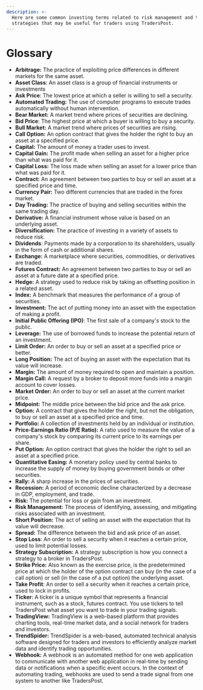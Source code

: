 ```yaml
---
description: >-
  Here are some common investing terms related to risk management and trading
  strategies that may be useful for traders using TradersPost.
---
```


# Glossary

* **Arbitrage:** The practice of exploiting price differences in different markets for the same asset.
* **Asset Class**: An asset class is a group of financial instruments or investments
* **Ask Price**: The lowest price at which a seller is willing to sell a security.
* **Automated Trading:** The use of computer programs to execute trades automatically without human intervention.
* **Bear Market:** A market trend where prices of securities are declining.
* **Bid Price**: The highest price at which a buyer is willing to buy a security.
* **Bull Market:** A market trend where prices of securities are rising.
* **Call Option:** An option contract that gives the holder the right to buy an asset at a specified price.
* **Capital:** The amount of money a trader uses to invest.
* **Capital Gain:** The profit made when selling an asset for a higher price than what was paid for it.
* **Capital Loss:** The loss made when selling an asset for a lower price than what was paid for it.
* **Contract:** An agreement between two parties to buy or sell an asset at a specified price and time.
* **Currency Pair:** Two different currencies that are traded in the forex market.
* **Day Trading:** The practice of buying and selling securities within the same trading day.
* **Derivative:** A financial instrument whose value is based on an underlying asset.
* **Diversification:** The practice of investing in a variety of assets to reduce risk.
* **Dividends**: Payments made by a corporation to its shareholders, usually in the form of cash or additional shares.
* **Exchange:** A marketplace where securities, commodities, or derivatives are traded.
* **Futures Contract:** An agreement between two parties to buy or sell an asset at a future date at a specified price.
* **Hedge:** A strategy used to reduce risk by taking an offsetting position in a related asset.
* **Index:** A benchmark that measures the performance of a group of securities.
* **Investment:** The act of putting money into an asset with the expectation of making a profit.
* **Initial Public Offering (IPO)**: The first sale of a company's stock to the public.
* **Leverage:** The use of borrowed funds to increase the potential return of an investment.
* **Limit Order:** An order to buy or sell an asset at a specified price or better.
* **Long Position:** The act of buying an asset with the expectation that its value will increase.
* **Margin:** The amount of money required to open and maintain a position.
* **Margin Call:** A request by a broker to deposit more funds into a margin account to cover losses.
* **Market Order:** An order to buy or sell an asset at the current market price.
* **Midpoint:** The middle price between the bid price and the ask price.
* **Option:** A contract that gives the holder the right, but not the obligation, to buy or sell an asset at a specified price and time.
* **Portfolio:** A collection of investments held by an individual or institution.
* **Price-Earnings Ratio (P/E Ratio):** A ratio used to measure the value of a company's stock by comparing its current price to its earnings per share.
* **Put Option:** An option contract that gives the holder the right to sell an asset at a specified price.
* **Quantitative Easing:** A monetary policy used by central banks to increase the supply of money by buying government bonds or other securities.
* **Rally:** A sharp increase in the prices of securities.
* **Recession:** A period of economic decline characterized by a decrease in GDP, employment, and trade.
* **Risk:** The potential for loss or gain from an investment.
* **Risk Management:** The process of identifying, assessing, and mitigating risks associated with an investment.
* **Short Position:** The act of selling an asset with the expectation that its value will decrease.
* **Spread:** The difference between the bid and ask price of an asset.
* **Stop Loss**: An order to sell a security when it reaches a certain price, used to limit potential losses.
* **Strategy Subscription:** A strategy subscription is how you connect a strategy to a broker in TradersPost.
* **Strike Price:** Also known as the exercise price, is the predetermined price at which the holder of the option contract can buy (in the case of a call option) or sell (in the case of a put option) the underlying asset.
* **Take Profit**: An order to sell a security when it reaches a certain price, used to lock in profits.
* **Ticker**: A ticker is a unique symbol that represents a financial instrument, such as a stock, futures contract. You use tickers to tell TradersPost what asset you want to trade in your trading signals.
* **TradingView:** TradingView is a web-based platform that provides charting tools, real-time market data, and a social network for traders and investors.
* **TrendSpider:** TrendSpider is a web-based, automated technical analysis software designed for traders and investors to efficiently analyze market data and identify trading opportunities.
* **Webhook:** A webhook is an automated method for one web application to communicate with another web application in real-time by sending data or notifications when a specific event occurs. In the context of automating trading, webhooks are used to send a trade signal from one system to another like TradersPost.
